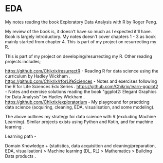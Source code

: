 # EDA
My notes reading the book Exploratory Data Analysis with R by Roger Peng. 

My review of the book is, it doesn't have so much as I expected it'll have. Book is largely introductory. My notes doesn't cover chapters 1 - 3 as book mainly started from chapter 4. This is part of my project on resurrecting my R. 

This is part of my project on developing/resurrecting my R. Other reading projects includes;  

https://github.com/Chikrix/resurrectR - Reading R for data science using the curriculum by Hadley Wickham . 
https://github.com/Chikrix/rforLifeSciences - Notes and exercises following the R for Life Sciences Edx Series . 
https://github.com/Chikrix/learn-ggplot2 -  Notes and exercise solutions reading the book "ggplot2: Elegant Graphics for Data Analysis" by Hadley Wickham .   
https://github.com/Chikrix/exploratorium - My playground for practicing data science (acquiring, cleaning, EDA, visualisation, and some modeling). 

The above outlines my strategy for data science with R (excluding Machine Learning). Similar projects exists using Python and Kotin, and for machine learning . 

Learning path - 

Domain Knowledge + (statistics, data acquisition and cleaning/preparation, EDA, visualisation) > Machine learning (DL, RL) > Mathematics > Building Data products . 
